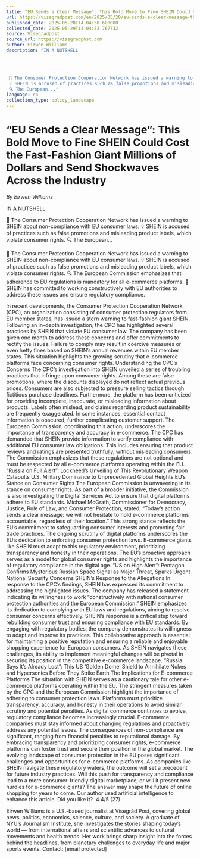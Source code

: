 ```yaml
---
title: “EU Sends a Clear Message”: This Bold Move to Fine SHEIN Could Cost the Fast-Fashion Giant Millions of Dollars and Send Shockwaves Across the Industry
url: https://visegradpost.com/en/2025/05/28/eu-sends-a-clear-message-this-bold-move-to-fine-shein-could-cost-the-fast-fashion-giant-millions-of-dollars-and-send-shockwaves-across-the-industry/
published_date: 2025-05-28T14:04:50.608000
collected_date: 2025-05-29T14:04:53.767732
source: Visegradpost
source_url: https://visegradpost.com
author: Eirwen Williams
description: "IN A NUTSHELL 
 
 
 
 
 🚨 The Consumer Protection Cooperation Network has issued a warning to SHEIN about non-compliance with EU consumer laws. 
 💡 SHEIN is accused of practices such as false promotions and misleading product labels, which violate consumer rights. 
 🔍 The European..."
language: en
collection_type: policy_landscape
---
```


# “EU Sends a Clear Message”: This Bold Move to Fine SHEIN Could Cost the Fast-Fashion Giant Millions of Dollars and Send Shockwaves Across the Industry

*By Eirwen Williams*

IN A NUTSHELL 
 
 
 
 
 🚨 The Consumer Protection Cooperation Network has issued a warning to SHEIN about non-compliance with EU consumer laws. 
 💡 SHEIN is accused of practices such as false promotions and misleading product labels, which violate consumer rights. 
 🔍 The European...

🚨 The Consumer Protection Cooperation Network has issued a warning to SHEIN about non-compliance with EU consumer laws. 
 💡 SHEIN is accused of practices such as false promotions and misleading product labels, which violate consumer rights. 
 🔍 The European Commission emphasizes that adherence to EU regulations is mandatory for all e-commerce platforms. 
 🤝 SHEIN has committed to working constructively with EU authorities to address these issues and ensure regulatory compliance.

In recent developments, the Consumer Protection Cooperation Network (CPC), an organization consisting of consumer protection regulators from EU member states, has issued a stern warning to fast-fashion giant SHEIN. Following an in-depth investigation, the CPC has highlighted several practices by SHEIN that violate EU consumer law. The company has been given one month to address these concerns and offer commitments to rectify the issues. Failure to comply may result in coercive measures or even hefty fines based on SHEIN’s annual revenues within EU member states. This situation highlights the growing scrutiny that e-commerce platforms face concerning consumer rights. 
 Understanding the CPC’s Concerns 
 The CPC’s investigation into SHEIN unveiled a series of troubling practices that infringe upon consumer rights. Among these are false promotions, where the discounts displayed do not reflect actual previous prices. Consumers are also subjected to pressure selling tactics through fictitious purchase deadlines. Furthermore, the platform has been criticized for providing incomplete, inaccurate, or misleading information about products. Labels often mislead, and claims regarding product sustainability are frequently exaggerated. In some instances, essential contact information is obscured, further complicating customer support. 
 The European Commission, coordinating this action, underscores the importance of transparency and accuracy in e-commerce. The CPC has demanded that SHEIN provide information to verify compliance with additional EU consumer law obligations. This includes ensuring that product reviews and ratings are presented truthfully, without misleading consumers. The Commission emphasizes that these regulations are not optional and must be respected by all e-commerce platforms operating within the EU. 
 “Russia on Full Alert”: Lockheed’s Unveiling of This Revolutionary Weapon Catapults U.S. Military Dominance to Unprecedented Global Heights 
 EU’s Stance on Consumer Rights 
 The European Commission is unwavering in its stance on consumer rights. As part of a broader initiative, the Commission is also investigating the Digital Services Act to ensure that digital platforms adhere to EU standards. Michael McGrath, Commissioner for Democracy, Justice, Rule of Law, and Consumer Protection, stated, “Today’s action sends a clear message: we will not hesitate to hold e-commerce platforms accountable, regardless of their location.” This strong stance reflects the EU’s commitment to safeguarding consumer interests and promoting fair trade practices. 
 The ongoing scrutiny of digital platforms underscores the EU’s dedication to enforcing consumer protection laws. E-commerce giants like SHEIN must adapt to this regulatory environment, prioritizing transparency and honesty in their operations. The EU’s proactive approach serves as a model for global consumer rights and highlights the importance of regulatory compliance in the digital age. 
 “US on High Alert”: Pentagon Confirms Mysterious Russian Space Signal as Major Threat, Sparks Urgent National Security Concerns 
 SHEIN’s Response to the Allegations 
 In response to the CPC’s findings, SHEIN has expressed its commitment to addressing the highlighted issues. The company has released a statement indicating its willingness to work “constructively with national consumer protection authorities and the European Commission.” SHEIN emphasizes its dedication to complying with EU laws and regulations, aiming to resolve consumer concerns effectively. 
 SHEIN’s response is a critical step toward rebuilding consumer trust and ensuring compliance with EU standards. By engaging with regulatory bodies, the company demonstrates its willingness to adapt and improve its practices. This collaborative approach is essential for maintaining a positive reputation and ensuring a reliable and enjoyable shopping experience for European consumers. As SHEIN navigates these challenges, its ability to implement meaningful changes will be pivotal in securing its position in the competitive e-commerce landscape. 
 “Russia Says It’s Already Lost”: This US ‘Golden Dome’ Shield to Annihilate Nukes and Hypersonics Before They Strike Earth 
 The Implications for E-commerce Platforms 
 The situation with SHEIN serves as a cautionary tale for other e-commerce platforms operating within the EU. The stringent measures taken by the CPC and the European Commission highlight the importance of adhering to consumer protection laws. Platforms must prioritize transparency, accuracy, and honesty in their operations to avoid similar scrutiny and potential penalties. 
 As digital commerce continues to evolve, regulatory compliance becomes increasingly crucial. E-commerce companies must stay informed about changing regulations and proactively address any potential issues. The consequences of non-compliance are significant, ranging from financial penalties to reputational damage. By embracing transparency and prioritizing consumer rights, e-commerce platforms can foster trust and secure their position in the global market. 
 The evolving landscape of consumer protection in the EU poses significant challenges and opportunities for e-commerce platforms. As companies like SHEIN navigate these regulatory waters, the outcome will set a precedent for future industry practices. Will this push for transparency and compliance lead to a more consumer-friendly digital marketplace, or will it present new hurdles for e-commerce giants? The answer may shape the future of online shopping for years to come. 
 Our author used artificial intelligence to enhance this article. 
 Did you like it?  4.4/5 (27)

Eirwen Williams is a U.S.-based journalist at Visegrád Post, covering global news, politics, economics, science, culture, and society. A graduate of NYU’s Journalism Institute, she investigates the stories shaping today’s world — from international affairs and scientific advances to cultural movements and health trends. Her work brings sharp insight into the forces behind the headlines, from planetary challenges to everyday life and major sports events. Contact: [email protected]